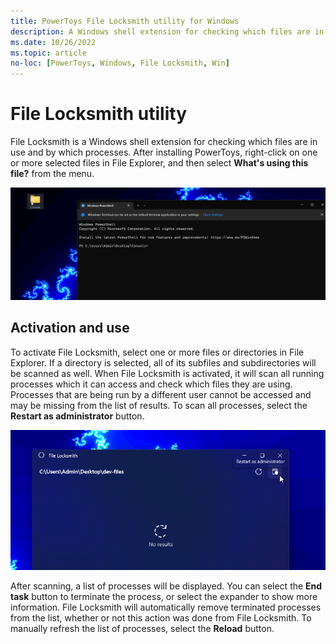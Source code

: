 ```yaml
---
title: PowerToys File Locksmith utility for Windows
description: A Windows shell extension for checking which files are in use and by which processes.
ms.date: 10/26/2022
ms.topic: article
no-loc: [PowerToys, Windows, File Locksmith, Win]
---
```


# File Locksmith utility

File Locksmith is a Windows shell extension for checking which files are in use and by which processes. After installing PowerToys, right-click on one or more selected files in File Explorer, and then select **What's using this file?** from the menu.

![File Locksmith Demo.](../images/powertoys-file-locksmith.gif)

## Activation and use

To activate File Locksmith, select one or more files or directories in File Explorer. If a directory is selected, all of its subfiles and subdirectories will be scanned as well. When File Locksmith is activated, it will scan all running processes which it can access and check which files they are using. Processes that are being run by a different user cannot be accessed and may be missing from the list of results. To scan all processes, select the **Restart as administrator** button.

![Restart File Locksmith as administrator.](../images/powertoys-file-locksmith-restart-as-admin.png)

After scanning, a list of processes will be displayed. You can select the **End task** button to terminate the process, or select the expander to show more information.
File Locksmith will automatically remove terminated processes from the list, whether or not this action was done from File Locksmith. To manually refresh the list of processes, select the **Reload** button.
